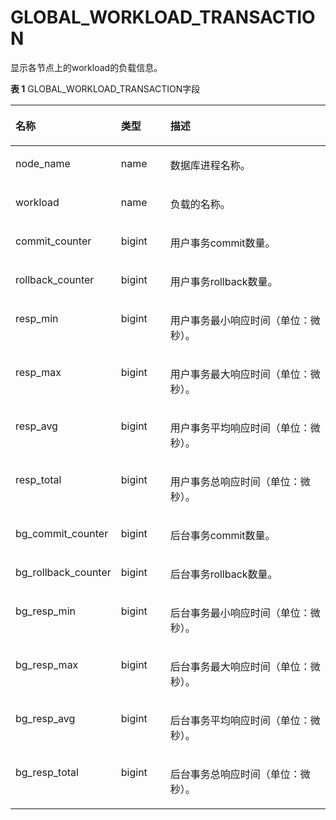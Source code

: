 # GLOBAL\_WORKLOAD\_TRANSACTION

显示各节点上的workload的负载信息。

**表 1**  GLOBAL\_WORKLOAD\_TRANSACTION字段

<a name="zh-cn_topic_0237122623_table12200827141814"></a>
<table><thead align="left"><tr id="zh-cn_topic_0237122623_row193680274189"><th class="cellrowborder" valign="top" width="24.22%" id="mcps1.2.4.1.1"><p id="zh-cn_topic_0237122623_p13681627111813"><a name="zh-cn_topic_0237122623_p13681627111813"></a><a name="zh-cn_topic_0237122623_p13681627111813"></a><strong id="zh-cn_topic_0237122623_b20368152713188"><a name="zh-cn_topic_0237122623_b20368152713188"></a><a name="zh-cn_topic_0237122623_b20368152713188"></a>名称</strong></p>
</th>
<th class="cellrowborder" valign="top" width="16.61%" id="mcps1.2.4.1.2"><p id="zh-cn_topic_0237122623_p12369162710181"><a name="zh-cn_topic_0237122623_p12369162710181"></a><a name="zh-cn_topic_0237122623_p12369162710181"></a><strong id="zh-cn_topic_0237122623_b43697273189"><a name="zh-cn_topic_0237122623_b43697273189"></a><a name="zh-cn_topic_0237122623_b43697273189"></a>类型</strong></p>
</th>
<th class="cellrowborder" valign="top" width="59.17%" id="mcps1.2.4.1.3"><p id="zh-cn_topic_0237122623_p173692027191810"><a name="zh-cn_topic_0237122623_p173692027191810"></a><a name="zh-cn_topic_0237122623_p173692027191810"></a><strong id="zh-cn_topic_0237122623_b1236914276188"><a name="zh-cn_topic_0237122623_b1236914276188"></a><a name="zh-cn_topic_0237122623_b1236914276188"></a>描述</strong></p>
</th>
</tr>
</thead>
<tbody><tr id="zh-cn_topic_0237122623_row193696277181"><td class="cellrowborder" valign="top" width="24.22%" headers="mcps1.2.4.1.1 "><p id="zh-cn_topic_0237122623_p16369112718181"><a name="zh-cn_topic_0237122623_p16369112718181"></a><a name="zh-cn_topic_0237122623_p16369112718181"></a>node_name</p>
</td>
<td class="cellrowborder" valign="top" width="16.61%" headers="mcps1.2.4.1.2 "><p id="zh-cn_topic_0237122623_p1837012713187"><a name="zh-cn_topic_0237122623_p1837012713187"></a><a name="zh-cn_topic_0237122623_p1837012713187"></a>name</p>
</td>
<td class="cellrowborder" valign="top" width="59.17%" headers="mcps1.2.4.1.3 "><p id="zh-cn_topic_0237122623_p113701527191810"><a name="zh-cn_topic_0237122623_p113701527191810"></a><a name="zh-cn_topic_0237122623_p113701527191810"></a>数据库进程名称。</p>
</td>
</tr>
<tr id="zh-cn_topic_0237122623_row8370112701816"><td class="cellrowborder" valign="top" width="24.22%" headers="mcps1.2.4.1.1 "><p id="zh-cn_topic_0237122623_p173707270186"><a name="zh-cn_topic_0237122623_p173707270186"></a><a name="zh-cn_topic_0237122623_p173707270186"></a>workload</p>
</td>
<td class="cellrowborder" valign="top" width="16.61%" headers="mcps1.2.4.1.2 "><p id="zh-cn_topic_0237122623_p437022713182"><a name="zh-cn_topic_0237122623_p437022713182"></a><a name="zh-cn_topic_0237122623_p437022713182"></a>name</p>
</td>
<td class="cellrowborder" valign="top" width="59.17%" headers="mcps1.2.4.1.3 "><p id="zh-cn_topic_0237122623_p337032711817"><a name="zh-cn_topic_0237122623_p337032711817"></a><a name="zh-cn_topic_0237122623_p337032711817"></a>负载的名称。</p>
</td>
</tr>
<tr id="zh-cn_topic_0237122623_row6371327111816"><td class="cellrowborder" valign="top" width="24.22%" headers="mcps1.2.4.1.1 "><p id="zh-cn_topic_0237122623_p10371102771819"><a name="zh-cn_topic_0237122623_p10371102771819"></a><a name="zh-cn_topic_0237122623_p10371102771819"></a>commit_counter</p>
</td>
<td class="cellrowborder" valign="top" width="16.61%" headers="mcps1.2.4.1.2 "><p id="zh-cn_topic_0237122623_p4371102751812"><a name="zh-cn_topic_0237122623_p4371102751812"></a><a name="zh-cn_topic_0237122623_p4371102751812"></a>bigint</p>
</td>
<td class="cellrowborder" valign="top" width="59.17%" headers="mcps1.2.4.1.3 "><p id="zh-cn_topic_0237122623_p03711027171812"><a name="zh-cn_topic_0237122623_p03711027171812"></a><a name="zh-cn_topic_0237122623_p03711027171812"></a>用户事务commit数量。</p>
</td>
</tr>
<tr id="zh-cn_topic_0237122623_row8371182741811"><td class="cellrowborder" valign="top" width="24.22%" headers="mcps1.2.4.1.1 "><p id="zh-cn_topic_0237122623_p23712271183"><a name="zh-cn_topic_0237122623_p23712271183"></a><a name="zh-cn_topic_0237122623_p23712271183"></a>rollback_counter</p>
</td>
<td class="cellrowborder" valign="top" width="16.61%" headers="mcps1.2.4.1.2 "><p id="zh-cn_topic_0237122623_p9372122751810"><a name="zh-cn_topic_0237122623_p9372122751810"></a><a name="zh-cn_topic_0237122623_p9372122751810"></a>bigint</p>
</td>
<td class="cellrowborder" valign="top" width="59.17%" headers="mcps1.2.4.1.3 "><p id="zh-cn_topic_0237122623_p93721927171813"><a name="zh-cn_topic_0237122623_p93721927171813"></a><a name="zh-cn_topic_0237122623_p93721927171813"></a>用户事务rollback数量。</p>
</td>
</tr>
<tr id="zh-cn_topic_0237122623_row1837210277183"><td class="cellrowborder" valign="top" width="24.22%" headers="mcps1.2.4.1.1 "><p id="zh-cn_topic_0237122623_p837212717186"><a name="zh-cn_topic_0237122623_p837212717186"></a><a name="zh-cn_topic_0237122623_p837212717186"></a>resp_min</p>
</td>
<td class="cellrowborder" valign="top" width="16.61%" headers="mcps1.2.4.1.2 "><p id="zh-cn_topic_0237122623_p737213272182"><a name="zh-cn_topic_0237122623_p737213272182"></a><a name="zh-cn_topic_0237122623_p737213272182"></a>bigint</p>
</td>
<td class="cellrowborder" valign="top" width="59.17%" headers="mcps1.2.4.1.3 "><p id="zh-cn_topic_0237122623_p1237372761819"><a name="zh-cn_topic_0237122623_p1237372761819"></a><a name="zh-cn_topic_0237122623_p1237372761819"></a>用户事务最小响应时间（单位：微秒）。</p>
</td>
</tr>
<tr id="zh-cn_topic_0237122623_row193731274186"><td class="cellrowborder" valign="top" width="24.22%" headers="mcps1.2.4.1.1 "><p id="zh-cn_topic_0237122623_p12373112711186"><a name="zh-cn_topic_0237122623_p12373112711186"></a><a name="zh-cn_topic_0237122623_p12373112711186"></a>resp_max</p>
</td>
<td class="cellrowborder" valign="top" width="16.61%" headers="mcps1.2.4.1.2 "><p id="zh-cn_topic_0237122623_p1537352751811"><a name="zh-cn_topic_0237122623_p1537352751811"></a><a name="zh-cn_topic_0237122623_p1537352751811"></a>bigint</p>
</td>
<td class="cellrowborder" valign="top" width="59.17%" headers="mcps1.2.4.1.3 "><p id="zh-cn_topic_0237122623_p173731327141818"><a name="zh-cn_topic_0237122623_p173731327141818"></a><a name="zh-cn_topic_0237122623_p173731327141818"></a>用户事务最大响应时间（单位：微秒）。</p>
</td>
</tr>
<tr id="zh-cn_topic_0237122623_row12373102716181"><td class="cellrowborder" valign="top" width="24.22%" headers="mcps1.2.4.1.1 "><p id="zh-cn_topic_0237122623_p1137492720188"><a name="zh-cn_topic_0237122623_p1137492720188"></a><a name="zh-cn_topic_0237122623_p1137492720188"></a>resp_avg</p>
</td>
<td class="cellrowborder" valign="top" width="16.61%" headers="mcps1.2.4.1.2 "><p id="zh-cn_topic_0237122623_p143747271189"><a name="zh-cn_topic_0237122623_p143747271189"></a><a name="zh-cn_topic_0237122623_p143747271189"></a>bigint</p>
</td>
<td class="cellrowborder" valign="top" width="59.17%" headers="mcps1.2.4.1.3 "><p id="zh-cn_topic_0237122623_p137472781820"><a name="zh-cn_topic_0237122623_p137472781820"></a><a name="zh-cn_topic_0237122623_p137472781820"></a>用户事务平均响应时间（单位：微秒）。</p>
</td>
</tr>
<tr id="zh-cn_topic_0237122623_row143742272185"><td class="cellrowborder" valign="top" width="24.22%" headers="mcps1.2.4.1.1 "><p id="zh-cn_topic_0237122623_p1237413270181"><a name="zh-cn_topic_0237122623_p1237413270181"></a><a name="zh-cn_topic_0237122623_p1237413270181"></a>resp_total</p>
</td>
<td class="cellrowborder" valign="top" width="16.61%" headers="mcps1.2.4.1.2 "><p id="zh-cn_topic_0237122623_p12374427161814"><a name="zh-cn_topic_0237122623_p12374427161814"></a><a name="zh-cn_topic_0237122623_p12374427161814"></a>bigint</p>
</td>
<td class="cellrowborder" valign="top" width="59.17%" headers="mcps1.2.4.1.3 "><p id="zh-cn_topic_0237122623_p1937552710182"><a name="zh-cn_topic_0237122623_p1937552710182"></a><a name="zh-cn_topic_0237122623_p1937552710182"></a>用户事务总响应时间（单位：微秒）。</p>
</td>
</tr>
<tr id="zh-cn_topic_0237122623_row1737520274183"><td class="cellrowborder" valign="top" width="24.22%" headers="mcps1.2.4.1.1 "><p id="zh-cn_topic_0237122623_p15375152731815"><a name="zh-cn_topic_0237122623_p15375152731815"></a><a name="zh-cn_topic_0237122623_p15375152731815"></a>bg_commit_counter</p>
</td>
<td class="cellrowborder" valign="top" width="16.61%" headers="mcps1.2.4.1.2 "><p id="zh-cn_topic_0237122623_p33756272184"><a name="zh-cn_topic_0237122623_p33756272184"></a><a name="zh-cn_topic_0237122623_p33756272184"></a>bigint</p>
</td>
<td class="cellrowborder" valign="top" width="59.17%" headers="mcps1.2.4.1.3 "><p id="zh-cn_topic_0237122623_p173751027191819"><a name="zh-cn_topic_0237122623_p173751027191819"></a><a name="zh-cn_topic_0237122623_p173751027191819"></a>后台事务commit数量。</p>
</td>
</tr>
<tr id="zh-cn_topic_0237122623_row83751272188"><td class="cellrowborder" valign="top" width="24.22%" headers="mcps1.2.4.1.1 "><p id="zh-cn_topic_0237122623_p15375202710183"><a name="zh-cn_topic_0237122623_p15375202710183"></a><a name="zh-cn_topic_0237122623_p15375202710183"></a>bg_rollback_counter</p>
</td>
<td class="cellrowborder" valign="top" width="16.61%" headers="mcps1.2.4.1.2 "><p id="zh-cn_topic_0237122623_p16375132731819"><a name="zh-cn_topic_0237122623_p16375132731819"></a><a name="zh-cn_topic_0237122623_p16375132731819"></a>bigint</p>
</td>
<td class="cellrowborder" valign="top" width="59.17%" headers="mcps1.2.4.1.3 "><p id="zh-cn_topic_0237122623_p2375127131812"><a name="zh-cn_topic_0237122623_p2375127131812"></a><a name="zh-cn_topic_0237122623_p2375127131812"></a>后台事务rollback数量。</p>
</td>
</tr>
<tr id="zh-cn_topic_0237122623_row2375152712186"><td class="cellrowborder" valign="top" width="24.22%" headers="mcps1.2.4.1.1 "><p id="zh-cn_topic_0237122623_p0375112721819"><a name="zh-cn_topic_0237122623_p0375112721819"></a><a name="zh-cn_topic_0237122623_p0375112721819"></a>bg_resp_min</p>
</td>
<td class="cellrowborder" valign="top" width="16.61%" headers="mcps1.2.4.1.2 "><p id="zh-cn_topic_0237122623_p337502720181"><a name="zh-cn_topic_0237122623_p337502720181"></a><a name="zh-cn_topic_0237122623_p337502720181"></a>bigint</p>
</td>
<td class="cellrowborder" valign="top" width="59.17%" headers="mcps1.2.4.1.3 "><p id="zh-cn_topic_0237122623_p14376162761814"><a name="zh-cn_topic_0237122623_p14376162761814"></a><a name="zh-cn_topic_0237122623_p14376162761814"></a>后台事务最小响应时间（单位：微秒）。</p>
</td>
</tr>
<tr id="zh-cn_topic_0237122623_row1937622711810"><td class="cellrowborder" valign="top" width="24.22%" headers="mcps1.2.4.1.1 "><p id="zh-cn_topic_0237122623_p103761427201816"><a name="zh-cn_topic_0237122623_p103761427201816"></a><a name="zh-cn_topic_0237122623_p103761427201816"></a>bg_resp_max</p>
</td>
<td class="cellrowborder" valign="top" width="16.61%" headers="mcps1.2.4.1.2 "><p id="zh-cn_topic_0237122623_p163761927141818"><a name="zh-cn_topic_0237122623_p163761927141818"></a><a name="zh-cn_topic_0237122623_p163761927141818"></a>bigint</p>
</td>
<td class="cellrowborder" valign="top" width="59.17%" headers="mcps1.2.4.1.3 "><p id="zh-cn_topic_0237122623_p11376172712182"><a name="zh-cn_topic_0237122623_p11376172712182"></a><a name="zh-cn_topic_0237122623_p11376172712182"></a>后台事务最大响应时间（单位：微秒）。</p>
</td>
</tr>
<tr id="zh-cn_topic_0237122623_row937652721816"><td class="cellrowborder" valign="top" width="24.22%" headers="mcps1.2.4.1.1 "><p id="zh-cn_topic_0237122623_p10376132741811"><a name="zh-cn_topic_0237122623_p10376132741811"></a><a name="zh-cn_topic_0237122623_p10376132741811"></a>bg_resp_avg</p>
</td>
<td class="cellrowborder" valign="top" width="16.61%" headers="mcps1.2.4.1.2 "><p id="zh-cn_topic_0237122623_p837682771811"><a name="zh-cn_topic_0237122623_p837682771811"></a><a name="zh-cn_topic_0237122623_p837682771811"></a>bigint</p>
</td>
<td class="cellrowborder" valign="top" width="59.17%" headers="mcps1.2.4.1.3 "><p id="zh-cn_topic_0237122623_p43761327181816"><a name="zh-cn_topic_0237122623_p43761327181816"></a><a name="zh-cn_topic_0237122623_p43761327181816"></a>后台事务平均响应时间（单位：微秒）。</p>
</td>
</tr>
<tr id="zh-cn_topic_0237122623_row037672716182"><td class="cellrowborder" valign="top" width="24.22%" headers="mcps1.2.4.1.1 "><p id="zh-cn_topic_0237122623_p33761327111811"><a name="zh-cn_topic_0237122623_p33761327111811"></a><a name="zh-cn_topic_0237122623_p33761327111811"></a>bg_resp_total</p>
</td>
<td class="cellrowborder" valign="top" width="16.61%" headers="mcps1.2.4.1.2 "><p id="zh-cn_topic_0237122623_p19377827201816"><a name="zh-cn_topic_0237122623_p19377827201816"></a><a name="zh-cn_topic_0237122623_p19377827201816"></a>bigint</p>
</td>
<td class="cellrowborder" valign="top" width="59.17%" headers="mcps1.2.4.1.3 "><p id="zh-cn_topic_0237122623_p1337702781817"><a name="zh-cn_topic_0237122623_p1337702781817"></a><a name="zh-cn_topic_0237122623_p1337702781817"></a>后台事务总响应时间（单位：微秒）。</p>
</td>
</tr>
</tbody>
</table>

